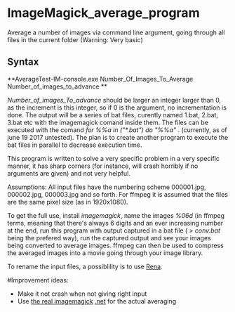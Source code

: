 # ImageMagick_average_program
Average a number of images via command line argument, going through all files in the current folder (Warning: Very basic)
## Syntax
**AverageTest-IM-console.exe Number_Of_Images_To_Average Number_of_images_to_advance **

_Number_of_images_To_advance_ should be larger an integer larger than 0, as the increment is this integer, so if 0 is the argument, no incrementation is done. 
The output will be a series of bat files, curently named 1.bat, 2.bat, 3.bat etc with the imagemagick comand inside them. The files can be executed with the comand 
_for %%a in ("*.bat") do "%%a"_  . (currently, as of june 19 2017 untested).
The plan is to create another program to execute the bat files in parallel to decrease execution time.


This program is written to solve a very specific problem in a very specific manner, it has sharp corners (for instance, will crash horribly if no arguments are given) and not very helpful. 

Assumptions: All input files have the numbering scheme 000001.jpg, 000002.jpg, 000003.jpg and so forth. For ffmpeg it is assumed that the files are the same pixel size (as in 1920x1080). 


To get the full use, install _imagemagick_, name the images _%06d_ (in ffmpeg terms, meaning that there's always 6 digits and an ever increasing number at the end, run this program with output captured in a bat file ( _> conv.bat_ being the prefered way), run the captured output and see your images being converted to average images. 
ffmpeg can then be used to compress the averaged images into a movie going through your image library. 

To rename the input files, a possiblility is to use [Rena](https://github.com/Madsfoto/Rena).

#Improvement ideas: 
- Make it not crash when not giving right input
- Use [the real imagemagick](https://www.imagemagick.org/script/index.php) [.net](https://github.com/dlemstra/Magick.NET) for the actual averaging
